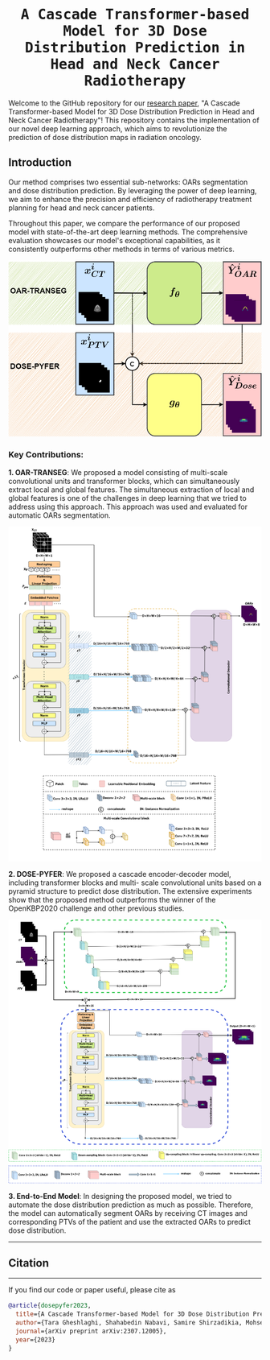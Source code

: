 <div align="center">

<samp>

<h1> A Cascade Transformer-based Model for 3D Dose Distribution Prediction in Head and Neck Cancer Radiotherapy </h1>

[//]: # (<h4>  </h4>)

</samp>   

</div> 



Welcome to the GitHub repository for our [research paper](https://arxiv.org/ftp/arxiv/papers/2307/2307.12005.pdf), 
"A Cascade Transformer-based Model for 3D Dose Distribution Prediction in Head and Neck Cancer Radiotherapy"! 
This repository contains the implementation of our novel deep learning approach, 
which aims to revolutionize the prediction of dose distribution maps in radiation oncology.



## Introduction


Our method comprises two essential sub-networks: OARs segmentation and dose distribution prediction. By leveraging the power of deep learning, we aim to enhance the precision and efficiency of radiotherapy treatment planning for head and neck cancer patients.


Throughout this paper, we compare the performance of our proposed model with state-of-the-art deep learning methods. The comprehensive evaluation showcases our model's exceptional capabilities, as it consistently outperforms other methods in terms of various metrics.

<p align="center">
  <img src="images/method_highlevel.png" width="800"/>
</p>

### Key Contributions:


**1. OAR-TRANSEG**: 
   We proposed a model consisting of multi-scale convolutional units and transformer blocks, 
   which can simultaneously extract local and global features. The simultaneous extraction of
   local and global features is one of the challenges in deep learning that we tried to address
   using this approach. This approach was used and evaluated for automatic OARs
   segmentation.
   <p align="center">
  <img src="images/transeg.png" width="800"/>
   </p>

**2. DOSE-PYFER**: 
   We proposed a cascade encoder-decoder model, including transformer blocks and multi-
   scale convolutional units based on a pyramid structure to predict dose distribution. The
   extensive experiments show that the proposed method outperforms the winner of the
   OpenKBP2020 challenge and other previous studies.
   <p align="center">
  <img src="images/dosepyfer.png" width="800"/>
   </p>

**3. End-to-End Model**:
   In designing the proposed model, we tried to automate the dose distribution prediction as
   much as possible. Therefore, the model can automatically segment OARs by receiving CT
   images and corresponding PTVs of the patient and use the extracted OARs to predict dose
   distribution.

---

## Citation

---
If you find our code or paper useful, please cite as

```bibtex
@article{dosepyfer2023,
  title={A Cascade Transformer-based Model for 3D Dose Distribution Prediction in Head and Neck Cancer Radiotherapy},
  author={Tara Gheshlaghi, Shahabedin Nabavi, Samire Shirzadikia, Mohsen Ebrahimi Moghaddam, Nima Rostampour},
  journal={arXiv preprint arXiv:2307.12005},
  year={2023}
}
```


